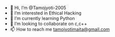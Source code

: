 - 👋 Hi, I’m @Tamojyoti-2005
- 👀 I’m interested in Ethical Hacking
- 🌱 I’m currently learning Python
- 💞️ I’m looking to collaborate on c,c++
- 📫 How to reach me tamojyotimaita@gmail.com

<!---
Tamojyoti-2005/Tamojyoti-2005 is a ✨ special ✨ repository because its `README.md` (this file) appears on your GitHub profile.
You can click the Preview link to take a look at your changes.
--->
